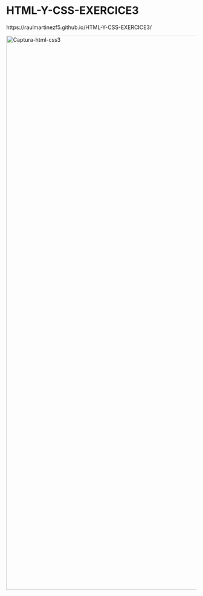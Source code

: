 # HTML-Y-CSS-EXERCICE3
<p>https://raulmartinezf5.github.io/HTML-Y-CSS-EXERCICE3/<p/>
<img width="1467" alt="Captura-html-css3" src="https://user-images.githubusercontent.com/116883797/201518961-f1948477-2aff-4527-a793-ccaad6c83846.png">
